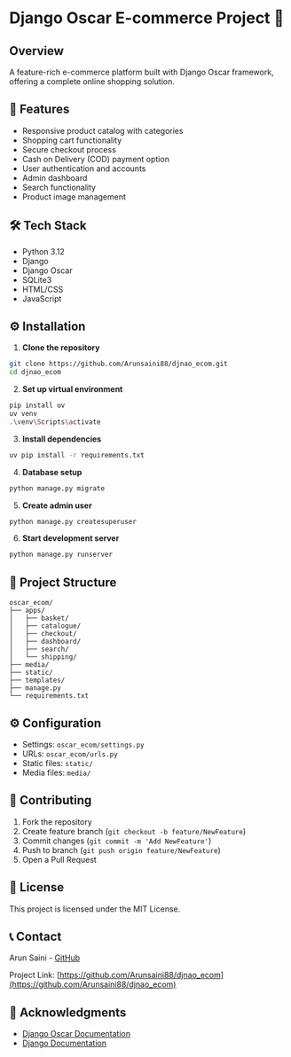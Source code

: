
# Django Oscar E-commerce Project 🛒

## Overview
A feature-rich e-commerce platform built with Django Oscar framework, offering a complete online shopping solution.

## 🚀 Features
-  Responsive product catalog with categories
-  Shopping cart functionality
-  Secure checkout process
-  Cash on Delivery (COD) payment option
-  User authentication and accounts
-  Admin dashboard
-  Search functionality
-  Product image management

## 🛠️ Tech Stack
- Python 3.12
- Django
- Django Oscar
- SQLite3
- HTML/CSS
- JavaScript

## ⚙️ Installation

1. **Clone the repository**
```bash
git clone https://github.com/Arunsaini88/djnao_ecom.git
cd djnao_ecom
```

2. **Set up virtual environment**
```bash
pip install uv
uv venv
.\venv\Scripts\activate
```

3. **Install dependencies**
```bash
uv pip install -r requirements.txt
```

4. **Database setup**
```bash
python manage.py migrate
```

5. **Create admin user**
```bash
python manage.py createsuperuser
```

6. **Start development server**
```bash
python manage.py runserver
```

## 📁 Project Structure
```
oscar_ecom/
├── apps/
│   ├── basket/
│   ├── catalogue/
│   ├── checkout/
│   ├── dashboard/
│   ├── search/
│   └── shipping/
├── media/
├── static/
├── templates/
├── manage.py
└── requirements.txt
```

## ⚙️ Configuration
- Settings: `oscar_ecom/settings.py`
- URLs: `oscar_ecom/urls.py`
- Static files: `static/`
- Media files: `media/`

## 🤝 Contributing
1. Fork the repository
2. Create feature branch (`git checkout -b feature/NewFeature`)
3. Commit changes (`git commit -m 'Add NewFeature'`)
4. Push to branch (`git push origin feature/NewFeature`)
5. Open a Pull Request

## 📝 License
This project is licensed under the MIT License.

## 📞 Contact
Arun Saini - [GitHub](https://github.com/Arunsaini88)

Project Link: [https://github.com/Arunsaini88/djnao_ecom](https://github.com/Arunsaini88/djnao_ecom)

## 🙏 Acknowledgments
- [Django Oscar Documentation](https://django-oscar.readthedocs.io/)
- [Django Documentation](https://docs.djangoproject.com/)